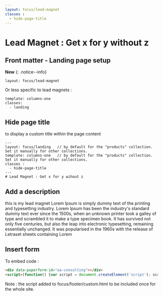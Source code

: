 ```yaml
---
layout: focus/lead-magnet
classes :
  - hide-page-title
---
```


# Lead Magnet : Get x for y without z

## Front matter - Landing page setup

**New** 
{: .notice--info}

```
layout: focus/lead-magnet
``` 

Or less specific to lead magnets :

```
template: columns-one
classes:
  - landing
``` 

## Hide page title
to display a custom title within the page content


```
---
layout: focus/landing   // by default for the "products" collection. Set it manually for other collections.
template: columns-one   // by default for the "products" collection. Set it manually for other collections.
classes :
  - hide-page-title
---
# Lead Magnet : Get x for y wihout z
```

## Add a description
this is my lead magnet Lorem Ipsum is simply dummy text of the printing and typesetting industry. Lorem Ipsum has been the industry's standard dummy text ever since the 1500s, when an unknown printer took a galley of type and scrambled it to make a type specimen book. It has survived not only five centuries, but also the leap into electronic typesetting, remaining essentially unchanged. It was popularised in the 1960s with the release of Letraset sheets containing Lorem 


## Insert form

<div data-paperform-id="aa-consulting"></div>

To embed code :
```html
<div data-paperform-id="aa-consulting"></div>
<script>(function() {var script = document.createElement('script'); script.src = "https://paperform.co/__embed.min.js"; document.body.appendChild(script); })()</script>
``` 

Note : the script added to focus/footer/custom.html to be included once for the whole site.